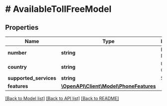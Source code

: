 # # AvailableTollFreeModel

## Properties

Name | Type | Description | Notes
------------ | ------------- | ------------- | -------------
**number** | **string** | Phone Number. |
**country** | **string** | USA or Canada. |
**supported_services** | **string** | SMS. |
**features** | [**\OpenAPI\Client\Model\PhoneFeatures**](PhoneFeatures.md) |  |

[[Back to Model list]](../../README.md#models) [[Back to API list]](../../README.md#endpoints) [[Back to README]](../../README.md)
